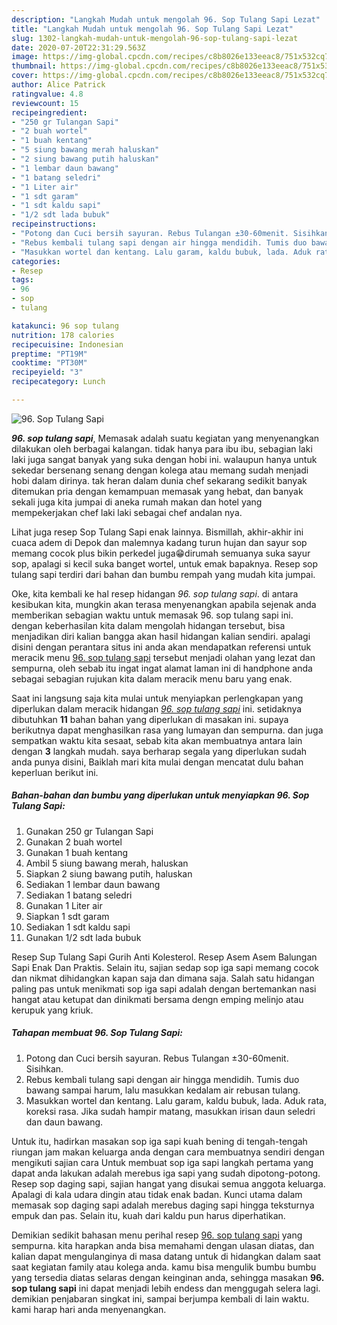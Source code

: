 ```yaml
---
description: "Langkah Mudah untuk mengolah 96. Sop Tulang Sapi Lezat"
title: "Langkah Mudah untuk mengolah 96. Sop Tulang Sapi Lezat"
slug: 1302-langkah-mudah-untuk-mengolah-96-sop-tulang-sapi-lezat
date: 2020-07-20T22:31:29.563Z
image: https://img-global.cpcdn.com/recipes/c8b8026e133eeac8/751x532cq70/96-sop-tulang-sapi-foto-resep-utama.jpg
thumbnail: https://img-global.cpcdn.com/recipes/c8b8026e133eeac8/751x532cq70/96-sop-tulang-sapi-foto-resep-utama.jpg
cover: https://img-global.cpcdn.com/recipes/c8b8026e133eeac8/751x532cq70/96-sop-tulang-sapi-foto-resep-utama.jpg
author: Alice Patrick
ratingvalue: 4.8
reviewcount: 15
recipeingredient:
- "250 gr Tulangan Sapi"
- "2 buah wortel"
- "1 buah kentang"
- "5 siung bawang merah haluskan"
- "2 siung bawang putih haluskan"
- "1 lembar daun bawang"
- "1 batang seledri"
- "1 Liter air"
- "1 sdt garam"
- "1 sdt kaldu sapi"
- "1/2 sdt lada bubuk"
recipeinstructions:
- "Potong dan Cuci bersih sayuran. Rebus Tulangan ±30-60menit. Sisihkan."
- "Rebus kembali tulang sapi dengan air hingga mendidih. Tumis duo bawang sampai harum, lalu masukkan kedalam air rebusan tulang."
- "Masukkan wortel dan kentang. Lalu garam, kaldu bubuk, lada. Aduk rata, koreksi rasa. Jika sudah hampir matang, masukkan irisan daun seledri dan daun bawang."
categories:
- Resep
tags:
- 96
- sop
- tulang

katakunci: 96 sop tulang 
nutrition: 178 calories
recipecuisine: Indonesian
preptime: "PT19M"
cooktime: "PT30M"
recipeyield: "3"
recipecategory: Lunch

---
```



![96. Sop Tulang Sapi](https://img-global.cpcdn.com/recipes/c8b8026e133eeac8/751x532cq70/96-sop-tulang-sapi-foto-resep-utama.jpg)

<b><i>96. sop tulang sapi</i></b>, Memasak adalah suatu kegiatan yang menyenangkan dilakukan oleh berbagai kalangan. tidak hanya para ibu ibu, sebagian laki laki juga sangat banyak yang suka dengan hobi ini. walaupun hanya untuk sekedar bersenang senang dengan kolega atau memang sudah menjadi hobi dalam dirinya. tak heran dalam dunia chef sekarang sedikit banyak ditemukan pria dengan kemampuan memasak yang hebat, dan banyak sekali juga kita jumpai di aneka rumah makan dan hotel yang mempekerjakan chef laki laki sebagai chef andalan nya.

Lihat juga resep Sop Tulang Sapi enak lainnya. Bismillah, akhir-akhir ini cuaca adem di Depok dan malemnya kadang turun hujan dan sayur sop memang cocok plus bikin perkedel juga😁dirumah semuanya suka sayur sop, apalagi si kecil suka banget wortel, untuk emak bapaknya. Resep sop tulang sapi terdiri dari bahan dan bumbu rempah yang mudah kita jumpai.

Oke, kita kembali ke hal resep hidangan <i>96. sop tulang sapi</i>. di antara kesibukan kita, mungkin akan terasa menyenangkan apabila sejenak anda memberikan sebagian waktu untuk memasak 96. sop tulang sapi ini. dengan keberhasilan kita dalam mengolah hidangan tersebut, bisa menjadikan diri kalian bangga akan hasil hidangan kalian sendiri. apalagi disini dengan perantara situs ini anda akan mendapatkan referensi untuk meracik menu <u>96. sop tulang sapi</u> tersebut menjadi olahan yang lezat dan sempurna, oleh sebab itu ingat ingat alamat laman ini di handphone anda sebagai sebagian rujukan kita dalam meracik menu baru yang enak.


Saat ini langsung saja kita mulai untuk menyiapkan perlengkapan yang diperlukan dalam meracik hidangan <u><i>96. sop tulang sapi</i></u> ini. setidaknya dibutuhkan <b>11</b> bahan bahan yang diperlukan di masakan ini. supaya berikutnya dapat menghasilkan rasa yang lumayan dan sempurna. dan juga sempatkan waktu kita sesaat, sebab kita akan membuatnya antara lain dengan <b>3</b> langkah mudah. saya berharap segala yang diperlukan sudah anda punya disini, Baiklah mari kita mulai dengan mencatat dulu bahan keperluan berikut ini.

<!--inarticleads1-->

##### Bahan-bahan dan bumbu yang diperlukan untuk menyiapkan 96. Sop Tulang Sapi:

1. Gunakan 250 gr Tulangan Sapi
1. Gunakan 2 buah wortel
1. Gunakan 1 buah kentang
1. Ambil 5 siung bawang merah, haluskan
1. Siapkan 2 siung bawang putih, haluskan
1. Sediakan 1 lembar daun bawang
1. Sediakan 1 batang seledri
1. Gunakan 1 Liter air
1. Siapkan 1 sdt garam
1. Sediakan 1 sdt kaldu sapi
1. Gunakan 1/2 sdt lada bubuk


Resep Sup Tulang Sapi Gurih Anti Kolesterol. Resep Asem Asem Balungan Sapi Enak Dan Praktis. Selain itu, sajian sedap sop iga sapi memang cocok dan nikmat dihidangkan kapan saja dan dimana saja. Salah satu hidangan paling pas untuk menikmati sop iga sapi adalah dengan bertemankan nasi hangat atau ketupat dan dinikmati bersama dengn emping melinjo atau kerupuk yang kriuk. 

<!--inarticleads2-->

##### Tahapan membuat 96. Sop Tulang Sapi:

1. Potong dan Cuci bersih sayuran. Rebus Tulangan ±30-60menit. Sisihkan.
1. Rebus kembali tulang sapi dengan air hingga mendidih. Tumis duo bawang sampai harum, lalu masukkan kedalam air rebusan tulang.
1. Masukkan wortel dan kentang. Lalu garam, kaldu bubuk, lada. Aduk rata, koreksi rasa. Jika sudah hampir matang, masukkan irisan daun seledri dan daun bawang.


Untuk itu, hadirkan masakan sop iga sapi kuah bening di tengah-tengah riungan jam makan keluarga anda dengan cara membuatnya sendiri dengan mengikuti sajian cara Untuk membuat sop iga sapi langkah pertama yang dapat anda lakukan adalah merebus iga sapi yang sudah dipotong-potong. Resep sop daging sapi, sajian hangat yang disukai semua anggota keluarga. Apalagi di kala udara dingin atau tidak enak badan. Kunci utama dalam memasak sop daging sapi adalah merebus daging sapi hingga teksturnya empuk dan pas. Selain itu, kuah dari kaldu pun harus diperhatikan. 

Demikian sedikit bahasan menu perihal resep <u>96. sop tulang sapi</u> yang sempurna. kita harapkan anda bisa memahami dengan ulasan diatas, dan kalian dapat mengulanginya di masa datang untuk di hidangkan dalam saat saat kegiatan family atau kolega anda. kamu bisa mengulik bumbu bumbu yang tersedia diatas selaras dengan keinginan anda, sehingga masakan <b>96. sop tulang sapi</b> ini dapat menjadi lebih endess dan menggugah selera lagi. demikian penjabaran singkat ini, sampai berjumpa kembali di lain waktu. kami harap hari anda menyenangkan.
